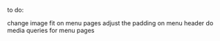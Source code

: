 to do:

change image fit on menu pages
adjust the padding on menu header 
do media queries for menu pages

